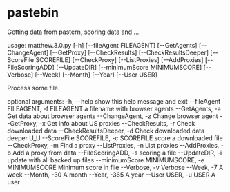 # pastebin
Getting data from pastern, scoring data and ... 

usage: matthew.3.0.py [-h] [--fileAgent FILEAGENT] [--GetAgents]
                      [--ChangeAgent] [--GetProxy] [--CheckResults]
                      [--CheckResultsDeeper] [--ScoreFile SCOREFILE]
                      [--CheckProxy] [--ListProxies] [--AddProxies]
                      [--FileScoringADD] [--UpdateDIR]
                      [--minimumScore MINIMUMSCORE] [--Verbose] [--Week]
                      [--Month] [--Year] [--User USER]

Process some file.

optional arguments:
  -h, --help            show this help message and exit
  --fileAgent FILEAGENT, -f FILEAGENT
                        a filename with browser agents
  --GetAgents, -a       Get data about browser agents
  --ChangeAgent, -z     Change browser agent
  --GetProxy, -x        Get info about US proxies
  --CheckResults, -r    Check downloaded data
  --CheckResultsDeeper, -d
                        Check downloaded data deeper U_U
  --ScoreFile SCOREFILE, -c SCOREFILE
                        score a downloaded file
  --CheckProxy, -m      Find a proxy
  --ListProxies, -n     List proxies
  --AddProxies, -b      Add a proxy from data
  --FileScoringADD, -s  scoring a file
  --UpdateDIR, -i       update with all backed up files
  --minimumScore MINIMUMSCORE, -e MINIMUMSCORE
                        Minimum score in file
  --Verbose, -v         Verbose
  --Week, -7            A week
  --Month, -30          A month
  --Year, -365          A year
  --User USER, -u USER  A user
